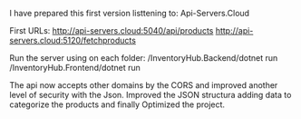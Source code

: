 I have prepared this first version listtening to: Api-Servers.Cloud

First URLs:
http://api-servers.cloud:5040/api/products
http://api-servers.cloud:5120/fetchproducts

Run the server using on each folder:
/InventoryHub.Backend/dotnet run
/InventoryHub.Frontend/dotnet run

The api now accepts other domains by the CORS and improved another level of security with the Json.
Improved the JSON structura adding data to categorize the products and finally Optimized the project.